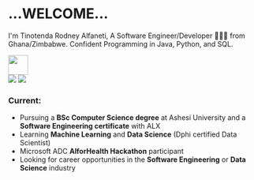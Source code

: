 <h1><span> ...WELCOME... </span> </h1>

I'm Tinotenda Rodney Alfaneti, A Software Engineer/Developer 👨🏻‍💻 from Ghana/Zimbabwe. Confident Programming in Java, Python, and SQL.

<img src="https://readme-typing-svg.herokuapp.com?vCenter=true&width=500&lines=Software+Developer;Software+Engineer;Machine+Learning+Ethusiaste;Data+Science+Ethusiaste;with+2%2B+Years+Experience" height="40"/>

<div>
<a href="mailto: tinotendaalfaneti18@gmail.com">
<img src="https://img.shields.io/badge/-tinotendaalfaneti18%40gmail.com-7B83EB?&style=for-the-badge&logo=Microsoft-outlook&logoColor=white" ></a>    <a href="https://www.linkedin.com/in/billpwchan1998/"><img src="https://img.shields.io/badge/Tinotenda-%230077B5.svg?&style=for-the-badge&logo=linkedin&logoColor=white" ></a>  
</div>

### Current: 

- Pursuing a <strong>BSc Computer Science degree</strong> at Ashesi University and a <strong>Software Engineering certificate</strong> with ALX
- Learning <strong>Machine Learning</strong> and <strong>Data Science</strong> (Dphi certified Data Scientist)
- Microsoft ADC <strong>AIforHealth Hackathon</strong> participant
- Looking for career opportunities in the <strong>Software Engineering</strong> or <strong>Data Science</strong> industry
